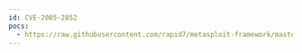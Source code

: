 ```yaml
---
id: CVE-2005-2852
pocs:
  - https://raw.githubusercontent.com/rapid7/metasploit-framework/master/modules/exploits/netware/smb/lsass_cifs.rb
---
```

